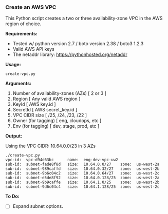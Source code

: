 ### Create an AWS VPC

This Python script creates a two or three availability-zone VPC in the AWS region of choice.

**Requirements:**

* Tested w/ python version 2.7 / boto version 2.38 / boto3 1.2.3
* Valid AWS API keys
* The netaddr library: https://pythonhosted.org/netaddr

**Usage:**

```
create-vpc.py
```

**Arguments:**

1. Number of availability-zones (AZs) [ 2 or 3 ]
2. Region [ Any valid AWS region ]
3. KeyId [ AWS key.id ]
4. SecretId [ AWS secret_key.id ]
5. VPC CIDR size [ /25, /24, /23, /22 ]
6. Owner (for tagging) [ eng, cloudops, etc ]
7. Env (for tagging) [ dev, stage, prod, etc ]

**Output:**

Using the VPC CIDR: 10.64.0.0/23 in 3 AZs

```
./create-vpc.py
vpc-id:  vpc-d94d63bc      name:  eng-dev-vpc-uw2
sub-id:  subnet-fade8f8d   size:  10.64.0.0/27    zone:  us-west-2a
sub-id:  subnet-989caffd   size:  10.64.0.32/27   zone:  us-west-2b
sub-id:  subnet-9b6c04c2   size:  10.64.0.64/27   zone:  us-west-2c
sub-id:  subnet-e5de8f92   size:  10.64.0.128/25  zone:  us-west-2a
sub-id:  subnet-9b9caffe   size:  10.64.1.0/25    zone:  us-west-2b
sub-id:  subnet-9d6c04c4   size:  10.64.1.128/25  zone:  us-west-2c
```

**To Do:**

- [ ] Expand subnet options.
